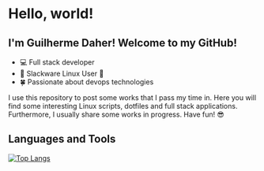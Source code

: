 # Hello, world!

## I'm Guilherme Daher! Welcome to my GitHub!

- 💻 Full stack developer
- 🐧 Slackware Linux User 🤟
- 🍀 Passionate about devops technologies

I use this repository to post some works that I pass my time in. Here you will find some interesting Linux scripts, dotfiles and full stack applications. Furthermore, I usually share some works in progress. Have fun! 😎

## Languages and Tools

[![Top Langs](https://github-readme-stats.vercel.app/api/top-langs/?username=daher13&layout=compact&theme=tokyonight)]()
